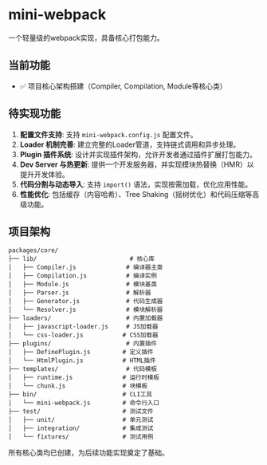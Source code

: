 # mini-webpack

一个轻量级的webpack实现，具备核心打包能力。

## 当前功能
- ✅ 项目核心架构搭建（Compiler, Compilation, Module等核心类）

## 待实现功能
1. **配置文件支持**: 支持 `mini-webpack.config.js` 配置文件。
4. **Loader 机制完善**: 建立完整的Loader管道，支持链式调用和异步处理。
3. **Plugin 插件系统**: 设计并实现插件架构，允许开发者通过插件扩展打包能力。
5. **Dev Server 与热更新**: 提供一个开发服务器，并实现模块热替换（HMR）以提升开发体验。
6. **代码分割与动态导入**: 支持 `import()` 语法，实现按需加载，优化应用性能。
7. **性能优化**: 包括缓存（内容哈希）、Tree Shaking（摇树优化）和代码压缩等高级功能。

## 项目架构

```
packages/core/
├── lib/                          # 核心库
│   ├── Compiler.js              # 编译器主类
│   ├── Compilation.js           # 编译实例
│   ├── Module.js                # 模块基类
│   ├── Parser.js                # 解析器
│   ├── Generator.js             # 代码生成器
│   └── Resolver.js              # 模块解析器
├── loaders/                     # 内置加载器
│   ├── javascript-loader.js     # JS加载器
│   └── css-loader.js           # CSS加载器
├── plugins/                     # 内置插件
│   ├── DefinePlugin.js         # 定义插件
│   └── HtmlPlugin.js           # HTML插件
├── templates/                   # 代码模板
│   ├── runtime.js              # 运行时模板
│   └── chunk.js                # 块模板
├── bin/                        # CLI工具
│   └── mini-webpack.js         # 命令行入口
├── test/                       # 测试文件
│   ├── unit/                   # 单元测试
│   ├── integration/            # 集成测试
│   └── fixtures/               # 测试用例
```

所有核心类均已创建，为后续功能实现奠定了基础。
